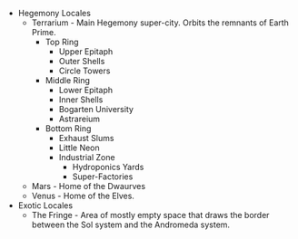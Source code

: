- Hegemony Locales 
	- Terrarium - Main Hegemony super-city. Orbits the remnants of  Earth Prime. 
		- Top Ring
			- Upper Epitaph
			- Outer Shells 
			- Circle Towers
		- Middle Ring
			- Lower Epitaph 
			- Inner Shells 
			- Bogarten University
			- Astrareium 
		- Bottom Ring 
			- Exhaust Slums 
			- Little Neon
			- Industrial Zone
				- Hydroponics Yards 
				- Super-Factories
	- Mars - Home of the Dwaurves 
	- Venus - Home of the Elves. 
- Exotic Locales 
	- The Fringe - Area of mostly empty space that draws the border between the Sol system and the Andromeda system. 
